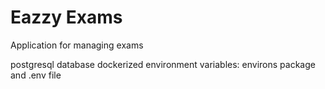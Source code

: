 # Eazzy Exams

Application for managing exams

postgresql database
dockerized
environment variables: environs package and .env file
